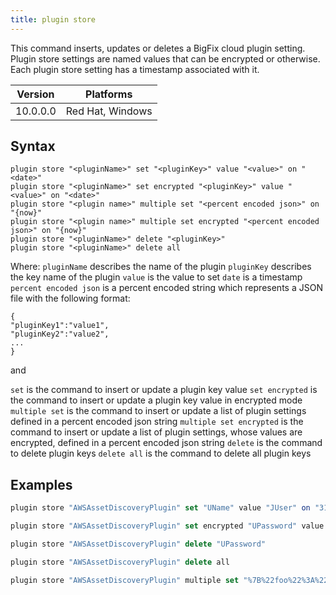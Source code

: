 ```yaml
---
title: plugin store
---
```


This command inserts, updates or deletes a BigFix cloud plugin setting.
Plugin store settings are named values that can be encrypted or otherwise. Each plugin store setting has a timestamp associated with it. 


Version | Platforms
--- | ---
10.0.0.0 | Red Hat, Windows

## Syntax

    plugin store "<pluginName>" set "<pluginKey>" value "<value>" on "<date>"
    plugin store "<pluginName>" set encrypted "<pluginKey>" value "<value>" on "<date>"
    plugin store "<plugin name>" multiple set "<percent encoded json>" on "{now}"
    plugin store "<plugin name>" multiple set encrypted "<percent encoded json>" on "{now}"
    plugin store "<pluginName>" delete "<pluginKey>"
    plugin store "<pluginName>" delete all

Where:
`pluginName` describes the name of the plugin
`pluginKey` describes the key name of the plugin
`value` is the value to set
`date` is a timestamp
`percent encoded json` is a percent encoded string which represents a JSON file with the following format:

```
{
"pluginKey1":"value1",
"pluginKey2":"value2",
...
}
```

and

`set` is the command to insert or update a plugin key value
`set encrypted` is the command to insert or update a plugin key value in encrypted mode
`multiple set` is the command to insert or update a list of plugin settings defined in a percent encoded json string
`multiple set encrypted` is the command to insert or update a list of plugin settings, whose values are encrypted, defined in a percent encoded json string
`delete` is the command to delete plugin keys
`delete all` is the command to delete all plugin keys

    
## Examples

```actionscript
plugin store "AWSAssetDiscoveryPlugin" set "UName" value "JUser" on "31 Jan 2007 21:09:36 gmt"
```

```actionscript
plugin store "AWSAssetDiscoveryPlugin" set encrypted "UPassword" value "W34dfT_ghy7" on "{now}"
```

```actionscript
plugin store "AWSAssetDiscoveryPlugin" delete "UPassword"
```

```actionscript
plugin store "AWSAssetDiscoveryPlugin" delete all
```

```actionscript
plugin store "AWSAssetDiscoveryPlugin" multiple set "%7B%22foo%22%3A%22bar%22%7D" on "31 Jan 2007 21:09:36 gmt"
```

